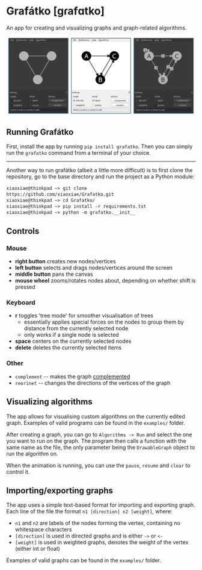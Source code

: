 # Grafátko [gɾafɑtko]
An app for creating and visualizing graphs and graph-related algorithms.

![examples](example.png?raw=true "An example of the GUI")

## Running Grafátko
First, install the app by running `pip install grafatko`.
Then you can simply run the `grafatko` command from a terminal of your choice.

---

Another way to run grafátko (albeit a little more difficult) is to first clone the repository, go to the base directory and run the project as a Python module:

```console
xiaoxiae@thinkpad ~> git clone https://github.com/xiaoxiae/Grafatko.git
xiaoxiae@thinkpad ~> cd Grafatko/
xiaoxiae@thinkpad ~> pip install -r requirements.txt
xiaoxiae@thinkpad ~> python -m grafatko.__init__
```

## Controls

### Mouse
- **right button** creates new nodes/vertices
- **left button** selects and drags nodes/vertices around the screen
- **middle button** pans the canvas
- **mouse wheel** zooms/rotates nodes about, depending on whether shift is pressed

### Keyboard
- **r** toggles 'tree mode' for smoother visualisation of trees
	- essentially applies special forces on the nodes to group them by distance from the currently selected node
	- only works if a single node is selected
- **space** centers on the currently selected nodes
- **delete** deletes the currently selected items

### Other
- `complement` -- makes the graph [complemented](https://en.wikipedia.org/wiki/Complement_graph)
- `reorinet` -- changes the directions of the vertices of the graph

## Visualizing algorithms
The app allows for visualising custom algorithms on the currently edited graph.
Examples of valid programs can be found in the `examples/` folder.

After creating a graph, you can go to `Algorithms -> Run` and select the one you want to run on the graph.
The program then calls a function with the same name as the file, the only parameter being the `DrawableGraph` object to run the algorithm on.

When the animation is running, you can use the `pause`, `resume` and `clear` to control it.

## Importing/exporting graphs
The app uses a simple text-based format for importing and exporting graph.
Each line of the file the format `n1 [direction] n2 [weight]`, where:
- `n1` and `n2` are labels of the nodes forming the vertex, containing no whitespace characters
- `[direction]` is used in directed graphs and is either `->` or `<-`
- `[weight]` is used in weighted graphs, denotes the weight of the vertex (either int or float)

Examples of valid graphs can be found in the `examples/` folder.

